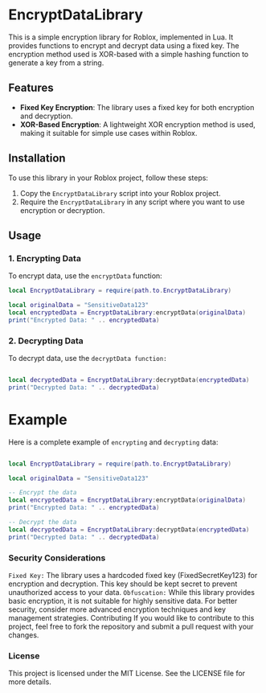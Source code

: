 # EncryptDataLibrary

This is a simple encryption library for Roblox, implemented in Lua. It provides functions to encrypt and decrypt data using a fixed key. The encryption method used is XOR-based with a simple hashing function to generate a key from a string.

## Features

- **Fixed Key Encryption**: The library uses a fixed key for both encryption and decryption.
- **XOR-Based Encryption**: A lightweight XOR encryption method is used, making it suitable for simple use cases within Roblox.

## Installation

To use this library in your Roblox project, follow these steps:

1. Copy the `EncryptDataLibrary` script into your Roblox project.
2. Require the `EncryptDataLibrary` in any script where you want to use encryption or decryption.

## Usage

### 1. Encrypting Data

To encrypt data, use the `encryptData` function:

```lua
local EncryptDataLibrary = require(path.to.EncryptDataLibrary)

local originalData = "SensitiveData123"
local encryptedData = EncryptDataLibrary:encryptData(originalData)
print("Encrypted Data: " .. encryptedData) 
```

### 2. Decrypting Data

To decrypt data, use the `decryptData function:`

```lua

local decryptedData = EncryptDataLibrary:decryptData(encryptedData)
print("Decrypted Data: " .. decryptedData)
```
# Example
Here is a complete example of `encrypting` and `decrypting` data:

```lua

local EncryptDataLibrary = require(path.to.EncryptDataLibrary)

local originalData = "SensitiveData123"

-- Encrypt the data
local encryptedData = EncryptDataLibrary:encryptData(originalData)
print("Encrypted Data: " .. encryptedData)

-- Decrypt the data
local decryptedData = EncryptDataLibrary:decryptData(encryptedData)
print("Decrypted Data: " .. decryptedData)
```

### Security Considerations
`Fixed Key:` The library uses a hardcoded fixed key (FixedSecretKey123) for encryption and decryption. This key should be kept secret to prevent unauthorized access to your data.
`Obfuscation:` While this library provides basic encryption, it is not suitable for highly sensitive data. For better security, consider more advanced encryption techniques and key management strategies.
Contributing
If you would like to contribute to this project, feel free to fork the repository and submit a pull request with your changes.

### License
This project is licensed under the MIT License. See the LICENSE file for more details.

